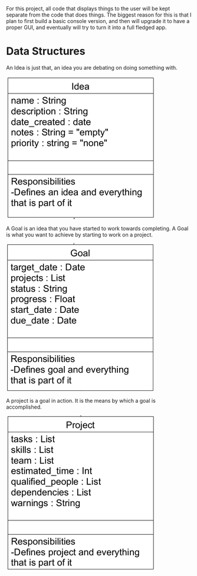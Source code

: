 For this project, all code that displays things to the user will be kept separate from the code that does things. The biggest reason for this is that I plan to first build a basic console version, and then will upgrade it to have a proper GUI, and eventually will try to turn it into a full fledged app. 

# Data Structures

An Idea is just that, an idea you are debating on doing something with. 

![Idea UML class Diagram](/UML%20Diagrams/idea%20UML.png)

A Goal is an idea that you have started to work towards completing. A Goal is what you want to achieve by starting to work on a project. 

![Goal UML class Diagram](/UML%20Diagrams/Goal%20UML.png)

A project is a goal in action. It is the means by which a goal is accomplished. 

![Project UML class Diagram](/UML%20Diagrams/Project%20UML.png)
